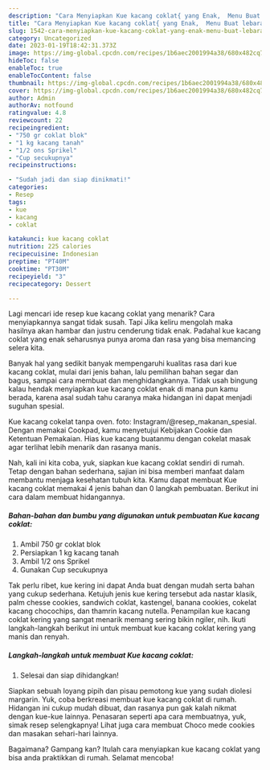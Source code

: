 ```yaml
---
description: "Cara Menyiapkan Kue kacang coklat{ yang Enak,  Menu Buat lebaran"
title: "Cara Menyiapkan Kue kacang coklat{ yang Enak,  Menu Buat lebaran"
slug: 1542-cara-menyiapkan-kue-kacang-coklat-yang-enak-menu-buat-lebaran
category: Uncategorized
date: 2023-01-19T18:42:31.373Z
image: https://img-global.cpcdn.com/recipes/1b6aec2001994a38/680x482cq70/kue-kacang-coklat-foto-resep-utama.jpg
hideToc: false
enableToc: true
enableTocContent: false
thumbnail: https://img-global.cpcdn.com/recipes/1b6aec2001994a38/680x482cq70/kue-kacang-coklat-foto-resep-utama.jpg
cover: https://img-global.cpcdn.com/recipes/1b6aec2001994a38/680x482cq70/kue-kacang-coklat-foto-resep-utama.jpg
author: Admin
authorAv: notfound
ratingvalue: 4.8
reviewcount: 22
recipeingredient:
- "750 gr coklat blok"
- "1 kg kacang tanah"
- "1/2 ons Sprikel"
- "Cup secukupnya"
recipeinstructions:

- "Sudah jadi dan siap dinikmati!"
categories:
- Resep
tags:
- kue
- kacang
- coklat

katakunci: kue kacang coklat 
nutrition: 225 calories
recipecuisine: Indonesian
preptime: "PT40M"
cooktime: "PT30M"
recipeyield: "3"
recipecategory: Dessert

---
```



Lagi mencari ide resep kue kacang coklat yang menarik? Cara menyiapkannya sangat tidak susah. Tapi Jika keliru mengolah maka hasilnya akan hambar dan justru cenderung tidak enak. Padahal kue kacang coklat yang enak seharusnya punya aroma dan rasa yang bisa memancing selera kita.


Banyak hal yang sedikit banyak mempengaruhi kualitas rasa dari kue kacang coklat, mulai dari jenis bahan, lalu pemilihan bahan segar dan bagus, sampai cara membuat dan menghidangkannya. Tidak usah bingung kalau hendak menyiapkan kue kacang coklat enak di mana pun kamu berada, karena asal sudah tahu caranya maka hidangan ini dapat menjadi suguhan spesial.

Kue kacang cokelat tanpa oven. foto: Instagram/@resep_makanan_spesial. Dengan memakai Cookpad, kamu menyetujui Kebijakan Cookie dan Ketentuan Pemakaian. Hias kue kacang buatanmu dengan cokelat masak agar terlihat lebih menarik dan rasanya manis.


Nah, kali ini kita coba, yuk, siapkan kue kacang coklat sendiri di rumah. Tetap dengan bahan sederhana, sajian ini bisa memberi manfaat dalam membantu menjaga kesehatan tubuh kita. Kamu dapat membuat Kue kacang coklat memakai 4 jenis bahan dan 0 langkah pembuatan. Berikut ini cara dalam membuat hidangannya.

<!--inarticleads1-->

##### Bahan-bahan dan bumbu yang digunakan untuk pembuatan Kue kacang coklat:

1. Ambil 750 gr coklat blok
1. Persiapkan 1 kg kacang tanah
1. Ambil 1/2 ons Sprikel
1. Gunakan Cup secukupnya


Tak perlu ribet, kue kering ini dapat Anda buat dengan mudah serta bahan yang cukup sederhana. Ketujuh jenis kue kering tersebut ada nastar klasik, palm chesse cookies, sandwich coklat, kastengel, banana cookies, cokelat kacang chocochips, dan thamrin kacang nutella. Penampilan kue kacang coklat kering yang sangat menarik memang sering bikin ngiler, nih. Ikuti langkah-langkah berikut ini untuk membuat kue kacang coklat kering yang manis dan renyah. 

<!--inarticleads2-->

##### Langkah-langkah untuk membuat Kue kacang coklat:


1. Selesai dan siap dihidangkan!

Siapkan sebuah loyang pipih dan pisau pemotong kue yang sudah diolesi margarin. Yuk, coba berkreasi membuat kue kacang coklat di rumah. Hidangan ini cukup mudah dibuat, dan rasanya pun gak kalah nikmat dengan kue-kue lainnya. Penasaran seperti apa cara membuatnya, yuk, simak resep selengkapnya! Lihat juga cara membuat Choco mede cookies dan masakan sehari-hari lainnya. 

Bagaimana? Gampang kan? Itulah cara menyiapkan kue kacang coklat yang bisa anda praktikkan di rumah. Selamat mencoba!
